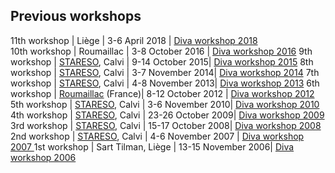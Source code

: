 ## Previous workshops

11th workshop | Liège      | 3-6 April 2018 | [Diva workshop 2018](./Previous/Diva-workshop-2018-Liege.md)         
10th workshop | Roumaillac | 3-8 October 2016 | [Diva workshop 2016](./Previous/Diva-workshop-2016-Roumaillac.md)
9th workshop  | [STARESO](http://www.stareso.ulg.ac.be/en/), Calvi      | 9-14 October 2015| [Diva workshop 2015](./Previous/Diva-workshop-2015-Stareso.md)
8th workshop  | [STARESO](http://www.stareso.ulg.ac.be/en/), Calvi      | 3-7 November 2014| [Diva workshop 2014](./Previous/Diva-workshop-2014-Stareso.md)
7th workshop  | [STARESO](http://www.stareso.ulg.ac.be/en/), Calvi      | 4-8 November 2013| [Diva workshop 2013](./Previous/Diva_workshop_2013_Stareso.md)
6th workshop  | [Roumaillac](http://www.gite-roumaillac.fr/en?set_language=en) (France)| 8-12 October 2012 | [Diva workshop 2012](./Previous/Diva_workshop_2012_Roumaillac.md)
5th workshop  | [STARESO](http://www.stareso.ulg.ac.be/en/), Calvi      | 3-6 November 2010| [Diva workshop 2010 ](./Previous/Diva_workshop_2010_Stareso.md)
4th workshop  | [STARESO](http://www.stareso.ulg.ac.be/en/), Calvi      | 23-26 October 2009| [Diva workshop 2009 ](./Previous/Diva_workshop_2009_Stareso.md)
3rd workshop  | [STARESO](http://www.stareso.ulg.ac.be/en/), Calvi      | 15-17 October 2008| [Diva workshop 2008 ](./Previous/Diva_workshop_2008_Stareso.md)
2nd workshop  | [STARESO](http://www.stareso.ulg.ac.be/en/), Calvi      | 4-6 November 2007 | [Diva workshop 2007 ](./Previous/Diva_workshop_2007_Stareso.md)
1st workshop  | Sart Tilman, Liège      | 13-15 November 2006| [Diva workshop 2006 ](Diva_workshop_2006_Liege.md)
